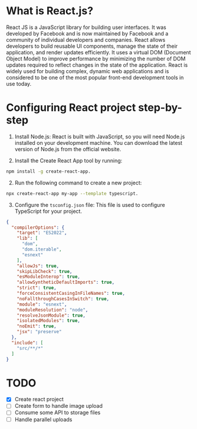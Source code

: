# What is React.js?

React JS is a JavaScript library for building user interfaces. It was developed by Facebook and is now maintained by Facebook and a community of individual developers and companies. React allows developers to build reusable UI components, manage the state of their application, and render updates efficiently. It uses a virtual DOM (Document Object Model) to improve performance by minimizing the number of DOM updates required to reflect changes in the state of the application. React is widely used for building complex, dynamic web applications and is considered to be one of the most popular front-end development tools in use today.

# Configuring React project step-by-step
1. Install Node.js: React is built with JavaScript, so you will need Node.js installed on your development machine. You can download the latest version of Node.js from the official website.

2. Install the Create React App tool by running:
```sh
npm install -g create-react-app.
```

2. Run the following command to create a new project: 
```sh
npx create-react-app my-app --template typescript.
```

3. Configure the `tsconfig.json` file: This file is used to configure TypeScript for your project.
```json
{
  "compilerOptions": {
    "target": "ES2022",
    "lib": [
      "dom",
      "dom.iterable",
      "esnext"
    ],
    "allowJs": true,
    "skipLibCheck": true,
    "esModuleInterop": true,
    "allowSyntheticDefaultImports": true,
    "strict": true,
    "forceConsistentCasingInFileNames": true,
    "noFallthroughCasesInSwitch": true,
    "module": "esnext",
    "moduleResolution": "node",
    "resolveJsonModule": true,
    "isolatedModules": true,
    "noEmit": true,
    "jsx": "preserve"
  },
  "include": [
    "src/**/*"
  ]
}
```

# TODO

- [x] Create react project
- [ ] Create form to handle image upload
- [ ] Consume some API to storage files
- [ ] Handle parallel uploads